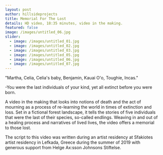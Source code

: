 ```yaml
---
layout: post
author: hillsideprojects
title: Memorial For The Lost
details: HD video, 18:35 minutes, video in the making.
featured: false
image: /images/untitled_06.jpg
slider:
  - image: /images/untitled_01.jpg
  - image: /images/untitled_02.jpg
  - image: /images/untitled_03.jpg
  - image: /images/untitled_05.jpg
  - image: /images/untitled_06.jpg
  - image: /images/untitled_07.jpg
---
```

"Martha, Celia, Celia's baby, Benjamin, Kauai O'o, Toughie, Incas."

\-You were the last individuals of your kind, yet all extinct before you were born.

A video in the making that looks into notions of death and the act of mourning as a process of re-learning the world in times of extinction and loss. Set in a fictional forest landscape, it tells the stories of five individuals that were the last of their species, so-called endlings. Weaving in and out of a healing process and narratives of lived lives, the video offers a memorial to those lost.



The script to this video was written during an artist residency at Sfakiotes artist residency in Lefkada, Greece during the summer of 2019 with generous support from Helge Ax:sson Johnsons Stiftelse.